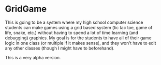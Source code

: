 # GridGame

This is going to be a system where my high school computer science students can make games using a grid based system (tic tac toe, game of life, snake, etc.) without having to spend a lot of time learning (and debugging) graphics.  My goal is for the students to have all of their game logic in one class (or multiple if it makes sense), and they won't have to edit any other classes (though I might have to beforehand).

This is a very alpha version.
